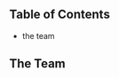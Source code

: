Table of Contents
-----------------------------------------------------------------------------------------------------------------------------------------------------------------------------------
- the team


The Team
------------------------------------------------------------------------------------------------------------------------------------------------------------------------------------
